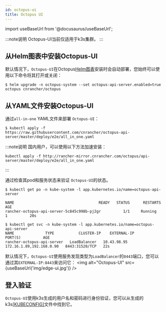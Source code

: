 ```yaml
---
id: octopus-ui
title: Octopus UI
---
```


import useBaseUrl from '@docusaurus/useBaseUrl';

:::note说明
Octopus-UI当前仅适用于k3s集群。
:::
## 从Helm图表中安装Octopus-UI

默认情况下，`Octopus-UI`在Octopus[Helm图表](./install#1-octopus-helm-应用)安装时会自动部署，您始终可以使用以下命令将其打开或关闭：
```shell script
$ helm upgrade -n octopus-system --set octopus-api-server.enabled=true octopus cnrancher/octopus
```


## 从YAML文件安装Octopus-UI

通过`all-in-one` YAML文件来部署 `Octopus-UI`：

```shell script
$ kubectl apply -f https://raw.githubusercontent.com/cnrancher/octopus-api-server/master/deploy/e2e/all_in_one.yaml
```

:::note说明
国内用户，可以使用以下方法加速安装：
    
```
kubectl apply -f http://rancher-mirror.cnrancher.com/octopus/api-server/master/deploy/e2e/all_in_one.yaml
```
:::

通过检查其pod和服务状态来验证 `Octopus-UI`的状态。
```shell script
$ kubectl get po -n kube-system -l app.kubernetes.io/name=octopus-api-server

NAME                                      READY   STATUS      RESTARTS   AGE
rancher-octopus-api-server-5c845c998b-pj2gr          1/1     Running     1          20s

$ kubectl get svc -n kube-system -l app.kubernetes.io/name=octopus-api-server
NAME              TYPE           CLUSTER-IP    EXTERNAL-IP                PORT(S)          AGE
rancher-octopus-api-server   LoadBalancer   10.43.98.95   172.16.1.89,192.168.0.90   8443:31520/TCP   22s
```

默认情况下，`Octopus-UI`使用服务发现类型为`LoadBalancer`的`8443`端口，您可以通过其`EXTERNAL-IP:8443`来访问它：
<img alt="Octopus-UI" src={useBaseUrl('img/edge-ui.jpg')} />

## 登入验证

`Octopus-UI`使用k3s生成的用户名和密码进行身份验证，您可以从生成的k3s[[KUBECONFIG]](https://rancher.com/docs/k3s/latest/en/cluster-access/)文件中找到它。

